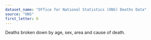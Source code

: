 ```yaml
---
dataset_name: "Office for National Statistics (ONS) Deaths Data"
source: "ONS"
first_letter: O
---
```

Deaths broken down by age, sex, area and cause of death.